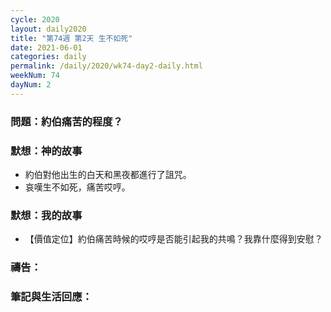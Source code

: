 ```yaml
---
cycle: 2020
layout: daily2020
title: "第74週 第2天 生不如死"
date: 2021-06-01
categories: daily
permalink: /daily/2020/wk74-day2-daily.html
weekNum: 74
dayNum: 2
---
```


### 問題：約伯痛苦的程度？

### 默想：神的故事
+ 約伯對他出生的白天和黑夜都進行了詛咒。
+ 哀嘆生不如死，痛苦哎哼。

### 默想：我的故事
+ 【價值定位】約伯痛苦時候的哎哼是否能引起我的共鳴？我靠什麼得到安慰？

### 禱告：

### 筆記與生活回應：
